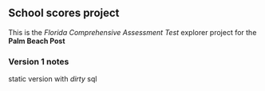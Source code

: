 ## School scores project
This is the *Florida Comprehensive Assessment Test* explorer project for the **Palm Beach Post**

  ### Version 1 notes
  static version with *dirty* sql
